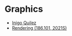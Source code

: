 # Graphics

* [Inigo Quilez][1]
* [Rendering (186.101, 2021S)][2]

[1]: https://iquilezles.org/
[2]: https://www.youtube.com/playlist?list=PLmIqTlJ6KsE2yXzeq02hqCDpOdtj6n6A9
